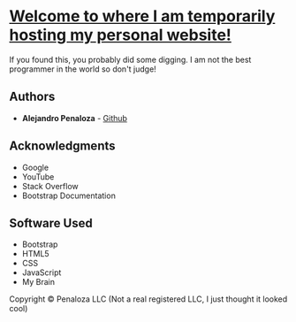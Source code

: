 # [Welcome to where I am temporarily hosting my personal website!](https://www.apenaloza.com)

If you found this, you probably did some digging. I am not the best programmer in the world so don't judge!

## Authors

* **Alejandro Penaloza** - [Github](https://github.com/apenaloza7)

## Acknowledgments

* Google
* YouTube
* Stack Overflow
* Bootstrap Documentation

## Software Used

* Bootstrap
* HTML5
* CSS
* JavaScript
* My Brain

Copyright © Penaloza LLC (Not a real registered LLC, I just thought it looked cool)
